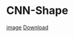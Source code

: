 # CNN-Shape
[image](https://github.com/hihimamuLab/CNN-Shape/blob/main/hatena37-.png)
[Download](https://github.com/hihimamuLab/CNN-Shape/releases/tag/v1.0)
